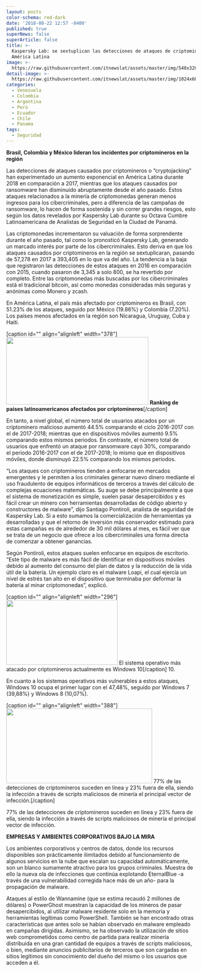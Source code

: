 ```yaml
---
layout: posts
color-schema: red-dark
date: '2018-08-22 12:57 -0400'
published: true
superNews: false
superArticle: false
title: >-
  Kaspersky Lab: se sextuplican las detecciones de ataques de criptomineros en
  América Latina 
image: >-
  https://raw.githubusercontent.com/itnewslat/assets/master/img/540x320/Kaspersky-Criptomonedas-p.jpg
detail-image: >-
  https://raw.githubusercontent.com/itnewslat/assets/master/img/1024x680/Kaspersky-Criptomonedas-g.jpg
categories:
  - Venezuela
  - Colombia
  - Argentina
  - Perú
  - Ecuador
  - Chile
  - Panama
tags:
  - Seguridad
---
```

**Brasil, Colombia y México lideran los incidentes por criptomineros en la región**

Las detecciones de ataques causados por criptomineros o “cryptojacking” han experimentado un aumento exponencial en América Latina durante 2018 en comparación a 2017, mientras que los ataques causados por ransomware han disminuido abruptamente desde el año pasado. Estos ataques relacionados a la minería de criptomonedas generan menos ingresos para los cibercriminales, pero a diferencia de las campañas de ransomware, lo hacen de forma sostenida y sin correr grandes riesgos, esto según los datos revelados por Kaspersky Lab durante su Octava Cumbre Latinoamericana de Analistas de Seguridad en la Ciudad de Panamá. 
 
Las criptomonedas incrementaron su valuación de forma sorprendente durante el año pasado, tal como lo pronosticó Kaspersky Lab, generando un marcado interés por parte de los cibercriminales. Esto deriva en que los ataques causados por criptomineros en la región se sextuplicaran, pasando de 57,278 en 2017 a 393,405 en lo que va del año. La tendencia a la baja que registraron las detecciones de estos ataques en 2016 en comparación con 2015, cuando pasaron de 3,345 a solo 800, se ha revertido por completo. Entre las criptomonedas más buscadas por los cibercriminales está el tradicional bitcoin, así como monedas consideradas más seguras y anónimas como Monero y zcash.

En América Latina, el país más afectado por criptomineros es Brasil, con 51.23% de los ataques, seguido por México (19.86%) y Colombia (7.20%). Los países menos afectados en la región son Nicaragua, Uruguay, Cuba y Haití.

[caption id="" align="alignleft" width="378"]<strong><img src="https://tecno.americaeconomia.com/sites/tecno.americaeconomia.com/files/styles/photo_inline/public/unnamed_2_3.png?itok=S2Py_x6G" alt="" width="378" height="179" /></strong> <strong>Ranking de países latinoamericanos afectados por criptomineros</strong>[/caption]

En tanto, a nivel global, el número total de usuarios atacados por un criptominero malicioso aumentó 44.5% comparando el ciclo 2016-2017 con el de 2017-2018; mientras que en dispositivos móviles aumentó 9.5% comparando estos mismos periodos. En contraste, el número total de usuarios que enfrentó un ataque por ransomware cayó 30%, comparando el periodo 2016-2017 con el de 2017-2018; lo mismo que en dispositivos móviles, donde disminuyó 22.5% comparando los mismos periodos. 
 
“Los ataques con criptomineros tienden a enfocarse en mercados emergentes y le permiten a los criminales generar nuevo dinero mediante el uso fraudulento de equipos informáticos de terceros a través del cálculo de complejas ecuaciones matemáticas. Su auge se debe principalmente a que el sistema de monetización es simple, suelen pasar desapercibidos y es fácil crear un minero con herramientas desarrolladas de código abierto y constructores de malware”, dijo Santiago Pontiroli, analista de seguridad de Kaspersky Lab. 
Si a esto sumamos la comercialización de herramientas ya desarrolladas y que el retorno de inversión más conservador estimado para estas campañas es de alrededor de 30 mil dólares al mes, es fácil ver que se trata de un negocio que ofrece a los cibercriminales una forma directa de comenzar a obtener ganancias.
 
Según Pontiroli, estos ataques suelen enfocarse en equipos de escritorio. “Este tipo de malware es más fácil de identificar en dispositivos móviles debido al aumento del consumo del plan de datos y la reducción de la vida útil de la batería. Un ejemplo claro es el malware Loapi, el cual ejercía un nivel de estrés tan alto en el dispositivo que terminaba por deformar la batería al minar criptomonedas”, explicó.
 
[caption id="" align="alignleft" width="296"]<img src="https://tecno.americaeconomia.com/sites/tecno.americaeconomia.com/files/styles/photo_inline/public/unnamed_3_2.png?itok=CPLzjibf" alt="" width="296" height="172" /> El sistema operativo más atacado por criptomineros actualmente es Windows 10[/caption] 10. 

En cuanto a los sistemas operativos más vulnerables a estos ataques, Windows 10 ocupa el primer lugar con el 47,48%, seguido por Windows 7 (39,88%) y Windows 8 (10,07%).

[caption id="" align="alignleft" width="388"]<img src="https://www.ciberseguridadlatam.com/wp-content/uploads/2018/08/image005.png" alt="" width="388" height="198" /> 77% de las detecciones de criptomineros suceden en línea y 23% fuera de ella, siendo la infección a través de scripts maliciosos de minería el principal vector de infección.[/caption]

77% de las detecciones de criptomineros suceden en línea y 23% fuera de ella, siendo la infección a través de scripts maliciosos de minería el principal vector de infección.   

**EMPRESAS Y AMBIENTES CORPORATIVOS BAJO LA MIRA**
 
Los ambientes corporativos y centros de datos, donde los recursos disponibles son prácticamente ilimitados debido al funcionamiento de algunos servicios en la nube que escalan su capacidad automáticamente, son un blanco sumamente atractivo para los grupos criminales. Muestra de ello la nueva ola de infecciones que continúa explotando EternalBlue -a través de una vulnerabilidad corregida hace más de un año- para la propagación de malware. 
 
Ataques al estilo de Wannamine (que se estima recaudó 2 millones de dólares) o PowerGhost muestran la capacidad de los mineros de pasar desapercibidos, al utilizar malware residente solo en la memoria y herramientas legítimas como PowerShell. También se han encontrado otras características que antes solo se habían observado en malware empleado en campañas dirigidas. Asimismo, se ha observado la utilización de sitios web comprometidos como centro de partida para realizar minería distribuida en una gran cantidad de equipos a través de scripts maliciosos, o bien, mediante anuncios publicitarios de terceros que son cargadas en sitios legítimos sin conocimiento del dueño del mismo o los usuarios que acceden a él.